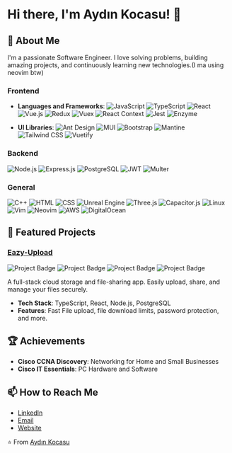 <!--
**aydinkocasu/aydinkocasu** is a ✨ _special_ ✨ repository because its `README.md` (this file) appears on your GitHub profile.
- ⚡ Fun fact: ...
-->
# Hi there, I'm Aydın Kocasu! 👋

## 🚀 About Me
I'm a passionate Software Engineer. I love solving problems, building amazing projects, and continuously learning new technologies.(I ma using neovim btw)


### Frontend
- **Languages and Frameworks**:
  ![JavaScript](https://img.shields.io/badge/-JavaScript-F7DF1E?style=flat-square&logo=javascript&logoColor=black)
  ![TypeScript](https://img.shields.io/badge/-TypeScript-007ACC?style=flat-square&logo=typescript&logoColor=white)
  ![React](https://img.shields.io/badge/-React-61DAFB?style=flat-square&logo=react&logoColor=black)
  ![Vue.js](https://img.shields.io/badge/-Vue.js-4FC08D?style=flat-square&logo=vue.js&logoColor=white)
  ![Redux](https://img.shields.io/badge/-Redux-764ABC?style=flat-square&logo=redux&logoColor=white)
  ![Vuex](https://img.shields.io/badge/-Vuex-4FC08D?style=flat-square&logo=vuex&logoColor=white)
  ![React Context](https://img.shields.io/badge/-React_Context-61DAFB?style=flat-square&logo=react&logoColor=black)
  ![Jest](https://img.shields.io/badge/-Jest-C21325?style=flat-square&logo=jest&logoColor=white)
  ![Enzyme](https://img.shields.io/badge/-Enzyme-61DAFB?style=flat-square&logo=enzyme&logoColor=black)
  
- **UI Libraries**:
  ![Ant Design](https://img.shields.io/badge/-Ant_Design-0170FE?style=flat-square&logo=ant-design&logoColor=white)
  ![MUI](https://img.shields.io/badge/-MUI-007FFF?style=flat-square&logo=mui&logoColor=white)
  ![Bootstrap](https://img.shields.io/badge/-Bootstrap-7952B3?style=flat-square&logo=bootstrap&logoColor=white)
  ![Mantine](https://img.shields.io/badge/-Mantine-00B4D8?style=flat-square&logo=mantine&logoColor=white)
  ![Tailwind CSS](https://img.shields.io/badge/-Tailwind_CSS-38B2AC?style=flat-square&logo=tailwind-css&logoColor=white)
  ![Vuetify](https://img.shields.io/badge/-Vuetify-1867C0?style=flat-square&logo=vuetify&logoColor=white)


### Backend
![Node.js](https://img.shields.io/badge/-Node.js-339933?style=flat-square&logo=node.js&logoColor=white)
![Express.js](https://img.shields.io/badge/-Express.js-000000?style=flat-square&logo=express&logoColor=white)
![PostgreSQL](https://img.shields.io/badge/-PostgreSQL-336791?style=flat-square&logo=postgresql&logoColor=white)
![JWT](https://img.shields.io/badge/-JWT-000000?style=flat-square&logo=json-web-tokens&logoColor=white)
![Multer](https://img.shields.io/badge/-Multer-000000?style=flat-square&logo=npm&logoColor=white)

### General
![C++](https://img.shields.io/badge/-C++-00599C?style=flat-square&logo=c%2B%2B&logoColor=white)
![HTML](https://img.shields.io/badge/-HTML-E34F26?style=flat-square&logo=html5&logoColor=white)
![CSS](https://img.shields.io/badge/-CSS-1572B6?style=flat-square&logo=css3&logoColor=white)
![Unreal Engine](https://img.shields.io/badge/-Unreal_Engine-313131?style=flat-square&logo=unreal-engine&logoColor=white)
![Three.js](https://img.shields.io/badge/-Three.js-000000?style=flat-square&logo=three.js&logoColor=white)
![Capacitor.js](https://img.shields.io/badge/-Capacitor.js-1195F6?style=flat-square&logo=capacitor&logoColor=white)
![Linux](https://img.shields.io/badge/-Linux-FCC624?style=flat-square&logo=linux&logoColor=black)
![Vim](https://img.shields.io/badge/-Vim-019733?style=flat-square&logo=vim&logoColor=white)
![Neovim](https://img.shields.io/badge/-Neovim-57A143?style=flat-square&logo=neovim&logoColor=white)
![AWS](https://img.shields.io/badge/-AWS-232F3E?style=flat-square&logo=amazon-aws&logoColor=white)
![DigitalOcean](https://img.shields.io/badge/-DigitalOcean-0080FF?style=flat-square&logo=digitalocean&logoColor=white)


## 🌟 Featured Projects
### [Eazy-Upload](https://eazy-upload.com)
![Project Badge](https://img.shields.io/badge/-TypeScript-3178C6?style=flat-square&logo=typescript&logoColor=white)
![Project Badge](https://img.shields.io/badge/-React-61DAFB?style=flat-square&logo=react&logoColor=black)
![Project Badge](https://img.shields.io/badge/-Node.js-339933?style=flat-square&logo=node.js&logoColor=white)
![Project Badge](https://img.shields.io/badge/-PostgreSQL-336791?style=flat-square&logo=postgresql&logoColor=white)

A full-stack cloud storage and file-sharing app. Easily upload, share, and manage your files securely.
- **Tech Stack**: TypeScript, React, Node.js, PostgreSQL
- **Features**: Fast File upload, file download limits, password protection, and more.

## 🏆 Achievements
- **Cisco CCNA Discovery**: Networking for Home and Small Businesses
- **Cisco IT Essentials**: PC Hardware and Software

## 📫 How to Reach Me
- [LinkedIn](https://linkedin.com/in/aydinkocasu)
- [Email](mailto:tkocasu@email.com)
- [Website](https://eazy-upload.com)

⭐️ From [Aydın Kocasu](https://github.com/aydinkocasu)

